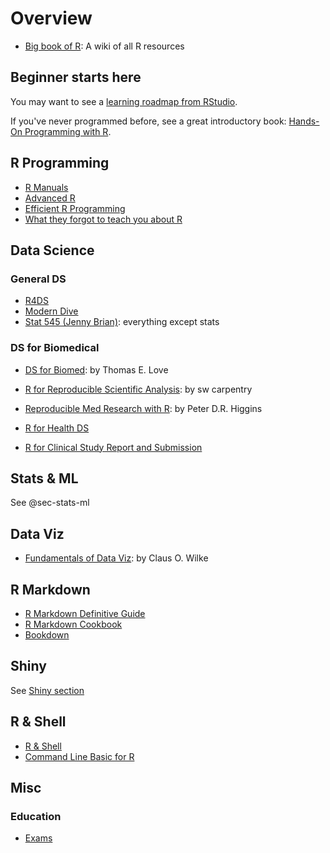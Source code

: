 # Overview

-   [Big book of R](https://www.bigbookofr.com): A wiki of all R resources

## Beginner starts here

You may want to see a [learning roadmap from RStudio](https://education.rstudio.com/learn/beginner/).

If you've never programmed before, see a great introductory book: [Hands-On Programming with R](https://rstudio-education.github.io/hopr/).

## R Programming

-   [R Manuals](https://rstudio.github.io/r-manuals/)
-   [Advanced R](https://adv-r.hadley.nz)
-   [Efficient R Programming](https://csgillespie.github.io/efficientR/introduction.html)
-   [What they forgot to teach you about R](https://rstats.wtf)

## Data Science

### General DS

-   [R4DS](https://r4ds.had.co.nz)
-   [Modern Dive](https://moderndive.netlify.app/1-getting-started.html)
-   [Stat 545 (Jenny Brian)](https://stat545.com): everything except stats

### DS for Biomedical

-   [DS for Biomed](https://thomaselove.github.io/432-notes/index.html): by Thomas E. Love

-   [R for Reproducible Scientific Analysis](https://swcarpentry.github.io/r-novice-gapminder/): by sw carpentry

-   [Reproducible Med Research with R](https://bookdown.org/pdr_higgins/rmrwr/): by Peter D.R. Higgins

-   [R for Health DS](https://argoshare.is.ed.ac.uk/healthyr_book/)

-   [R for Clinical Study Report and Submission](https://r4csr.org)


## Stats & ML

See @sec-stats-ml

## Data Viz

-   [Fundamentals of Data Viz](https://clauswilke.com/dataviz/): by Claus O. Wilke

## R Markdown

-   [R Markdown Definitive Guide](https://bookdown.org/yihui/rmarkdown/)
-   [R Markdown Cookbook](https://bookdown.org/yihui/rmarkdown-cookbook/)
-   [Bookdown](https://bookdown.org)

## Shiny

See [Shiny section](./app.md)

## R & Shell

-   [R & Shell](https://bash-intro.rsquaredacademy.com)
-   [Command Line Basic for R](https://bash-intro.rsquaredacademy.com)

## Misc

### Education

-   [Exams](http://www.r-exams.org)
